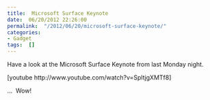```yaml
---
title:  Microsoft Surface Keynote
date:  06/20/2012 22:26:00
permalink:  "/2012/06/20/microsoft-surface-keynote/"
categories:
- Gadget
tags:  []
---
```

<p>Have a look at the Microsoft Surface Keynote from last Monday night.</p> [youtube http://www.youtube.com/watch?v=SpltjgXMTf8]  <p>…&#160; Wow!</p>